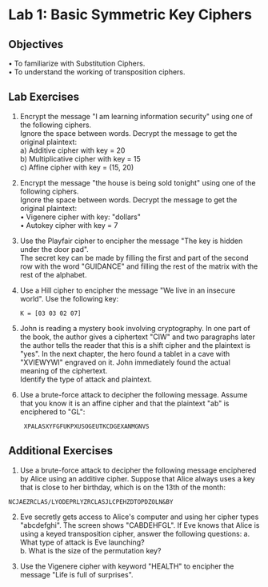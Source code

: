 # Lab 1: Basic Symmetric Key Ciphers  

## Objectives 
• To familiarize with Substitution Ciphers.   
• To understand the working of transposition ciphers.    

## Lab Exercises  
1. Encrypt the message "I am learning information security" using one of the following ciphers.  
   Ignore the space between words. Decrypt the message to get the original plaintext:  
   a) Additive cipher with key = 20  
   b) Multiplicative cipher with key = 15  
   c) Affine cipher with key = (15, 20)  

2. Encrypt the message "the house is being sold tonight" using one of the following ciphers.  
   Ignore the space between words. Decrypt the message to get the original plaintext:  
   • Vigenere cipher with key: "dollars"  
   • Autokey cipher with key = 7  

3. Use the Playfair cipher to encipher the message "The key is hidden under the door pad".  
   The secret key can be made by filling the first and part of the second row with the word "GUIDANCE" and filling the rest of the matrix with the rest of the alphabet.  

4. Use a Hill cipher to encipher the message "We live in an insecure world". Use the following key:
   ```
   K = [03 03 02 07]  
   ```
6. John is reading a mystery book involving cryptography. In one part of the book, the author gives a ciphertext "CIW" and two paragraphs later the author tells the reader that this is a shift cipher and the plaintext is "yes". In the next chapter, the hero found a tablet in a cave with "XVIEWYWI" engraved on it. John immediately found the actual meaning of the ciphertext.  
   Identify the type of attack and plaintext.  

7. Use a brute-force attack to decipher the following message. Assume that you know it is an affine cipher and that the plaintext "ab" is enciphered to "GL":  
   ```
    XPALASXYFGFUKPXUSOGEUTKCDGEXANMGNVS
   ```

## Additional Exercises 

1. Use a brute-force attack to decipher the following message enciphered by Alice using an 
additive cipher. Suppose that Alice always uses a key that is close to her birthday, which is on 
the 13th of the month:
```
NCJAEZRCLAS/LYODEPRLYZRCLASJLCPEHZDTOPDZOLN&BY
```
2.  Eve secretly gets access to Alice's computer and using her cipher types "abcdefghi". The 
screen shows "CABDEHFGL". If Eve knows that Alice is using a keyed transposition cipher, 
answer the following questions: 
a. What type of attack is Eve launching?   
b. What is the size of the permutation key?
 
3. Use the Vigenere cipher with keyword "HEALTH" to encipher the message "Life is full of 
surprises". 
